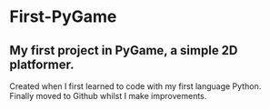 # First-PyGame
## My first project in PyGame, a simple 2D platformer.
Created when I first learned to code with my first language Python. <br />
Finally moved to Github whilst I make improvements.

